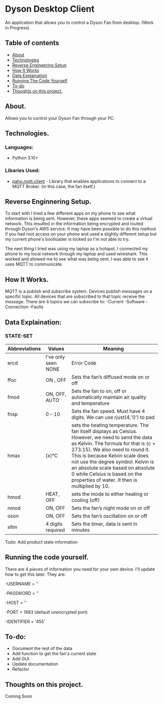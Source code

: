 # Dyson Desktop Client

An application that allows you to control a Dyson Fan from desktop. (Work in Progress)

## Table of contents
* [About](#about)
* [Technologies](#technologies)
* [Reverse Engineering Setup](#Reverse-Enginnering-Setup)
* [How It Works](#how-it-works)
* [Data Explaination](#data-explaination)
* [Running The Code Yourself](#running-the-code-yourself)
* [To-do](#to-do)
* [Thoughts on this project.](thoughts-on-this-project-&-what-i've-learned)

## About.
Allows you to control your Dyson Fan through your PC.

## Technologies.
### Languages: 
- Python 3.10+

### Libaries Used:
- [paho.mqtt.client](https://pypi.org/project/paho-mqtt/) - Library that enables applications to connect to a MQTT Broker. (in this case, the fan itself.)

## Reverse Enginnering Setup.
To start with I tried a few different apps on my phone to see what information is being sent. However, these apps seemed to create a virtual network. This resulted in the information being encrypted and routed through Dyson's AWS service. It may have been possible to do this method if you had root access on your phone and used a slightly different setup but my current phone's bootloader is locked so I'm not able to try.

The next thing I tried was using my laptop as a hotspot. I connected my phone to my local network through my laptop and used wireshark. This worked and allowed me to see what was being sent.
I was able to see it uses MQTT to communicate.

## How It Works.
MQTT is a publish and subscribe system. Devices publish messages on a specific topic. All devices that are subscribed to that topic receive the message. 
There are 4 topics we can subscribe to: 
-Current
-Software
-Connection
-Faults

## Data Explaination: 
### STATE-SET
| Abbreviations  | Values | Meaning |
| ------------- | ------------- | ------------- |
| ercd    | I've only seen NONE  | Error Code |
| ffoc | ON , OFF | Sets the fan’s diffused mode on or off |
| fmod | ON, OFF, AUTO | Sets the fan to on, off or automatically maintain air quality and temperature |
| fnsp | 0 – 10 | Sets the fan speed.  Must have 4 digits. We can use rjust(4,'0') to pad |the data with zero's. (1 = 0001, 10 = 0010) |
| hmax | (x)°C | sets the heating temperature. The fan itself displays as Celsius. However, we need to send the data as Kelvin. The formula for that is (c + 273.15). We also need to round it. This is because Kelvin scale does not use the degree symbol. Kelvin is an absolute scale based on absolute 0 while Celsius is based on the properties of water. It then is multiplied by 10. |
| hmod | HEAT, OFF | sets the mode to either heating or cooling (off) |
| nmod | ON, OFF | Sets the fan’s night mode on or off | 
| oson | ON, OFF | Sets the fan’s oscillation on or off |
|sltm | 4 digits required | Sets the timer, data is sent in minutes |

Todo: Add product state information

## Running the code yourself.
There are 4 pieces of information you need for your own device. I'll update how to get this later. 
They are:

-USERNAME = ''

-PASSWORD = ''

-HOST = '' 

-PORT = 1883 (default unencrypted port)

-IDENTIFIER = '455'

## To-do:
- Document the rest of the data
- Add function to get the fan's current state
- Add GUI
- Update documentation
- Refactor

## Thoughts on this project.
Coming Soon